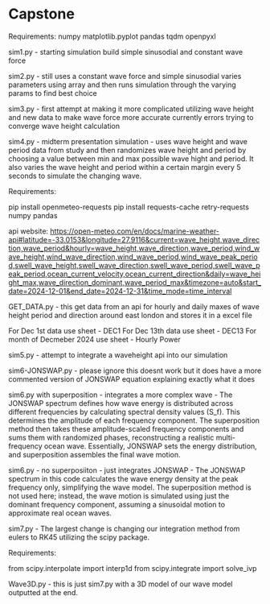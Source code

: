 # Capstone

Requirements: 
numpy 
matplotlib.pyplot 
pandas
tqdm
openpyxl

sim1.py - starting simulation build simple sinusodial and constant wave force

sim2.py - still uses a constant wave force and simple sinusodial varies parameters using array and then runs simulation through the varying params to find best choice 

sim3.py - first attempt at making it more complicated utilizing wave height and new data to make wave force more accurate currently errors trying to converge wave height calculation

sim4.py - midterm presentation simulation - uses wave height and wave period data from study and then randomizes wave height and period by choosing a value between min and max possible wave hight and period. It also varies the wave height and period within a certain margin every 5 seconds to simulate the changing wave. 

Requirements: 

pip install openmeteo-requests
pip install requests-cache retry-requests numpy pandas

api website: https://open-meteo.com/en/docs/marine-weather-api#latitude=-33.0153&longitude=27.9116&current=wave_height,wave_direction,wave_period&hourly=wave_height,wave_direction,wave_period,wind_wave_height,wind_wave_direction,wind_wave_period,wind_wave_peak_period,swell_wave_height,swell_wave_direction,swell_wave_period,swell_wave_peak_period,ocean_current_velocity,ocean_current_direction&daily=wave_height_max,wave_direction_dominant,wave_period_max&timezone=auto&start_date=2024-12-01&end_date=2024-12-31&time_mode=time_interval

GET_DATA.py - this get data from an api for hourly and daily maxes of wave height period and direction around east london and stores it in a excel file 

For Dec 1st data use sheet - DEC1
For Dec 13th data use sheet - DEC13 
For month of Decmeber 2024 use sheet - Hourly Power

sim5.py - attempt to integrate a waveheight api into our simulation 

sim6-JONSWAP.py - please ignore this doesnt work but it does have a more commented version of JONSWAP equation explaining exactly what it does 

sim6.py with superposition  - integrates a more complex wave - The JONSWAP spectrum defines how wave energy is distributed across different frequencies by calculating spectral density values (S_f). This determines the amplitude of each frequency component. The superposition method then takes these amplitude-scaled frequency components and sums them with randomized phases, reconstructing a realistic multi-frequency ocean wave. Essentially, JONSWAP sets the energy distribution, and superposition assembles the final wave motion.

sim6.py - no superposiiton - just integrates JONSWAP - The JONSWAP spectrum in this code calculates the wave energy density at the peak frequency only, simplifying the wave model. The superposition method is not used here; instead, the wave motion is simulated using just the dominant frequency component, assuming a sinusoidal motion to approximate real ocean waves.

sim7.py - The largest change is changing our integration method from eulers to RK45 utilizing the scipy package. 

Requirements:

from scipy.interpolate import interp1d
from scipy.integrate import solve_ivp

Wave3D.py - this is just sim7.py with a 3D model of our wave model outputted at the end. 
